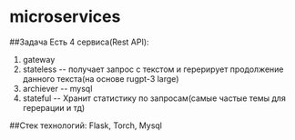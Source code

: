 # microservices
##Задача
Есть 4 сервиса(Rest API):
1) gateway
2) stateless -- получает запрос с текстом и герерирует продолжение данного текста(на основе rugpt-3 large)
3) archiever -- mysql
4) stateful -- Хранит статистику по запросам(самые частые темы для герерации и тд)

##Стек технологий:
Flask, Torch, Mysql
